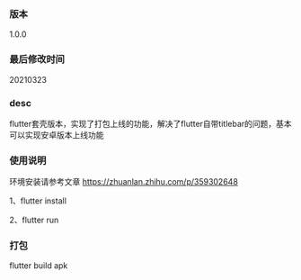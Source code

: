 ### 版本 
1.0.0
### 最后修改时间 
20210323
### desc 
flutter套壳版本，实现了打包上线的功能，解决了flutter自带titlebar的问题，基本可以实现安卓版本上线功能

### 使用说明

环境安装请参考文章
https://zhuanlan.zhihu.com/p/359302648

1、flutter install 

2、flutter run 

### 打包

flutter build apk